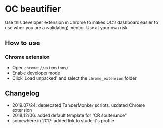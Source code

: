 # OC beautifier

Use this developer extension in Chrome to makes OC's dashboard easier to use when
you are a (validating) mentor. Use at your own risk.

## How to use
### Chrome extension
* Open `chrome://extensions/`
* Enable developer mode
* Click 'Load unpacked' and select the `chrome_extension` folder

## Changelog
* 2019/07/24: deprecated TamperMonkey scripts, updated Chrome extension
* 2018/12/06: added default template for "CR soutenance"
* somewhere in 2017: added link to student's profile
